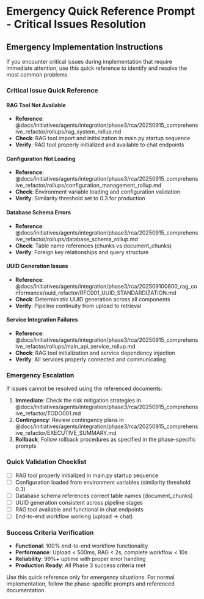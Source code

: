 # Emergency Quick Reference Prompt - Critical Issues Resolution

## Emergency Implementation Instructions

If you encounter critical issues during implementation that require immediate attention, use this quick reference to identify and resolve the most common problems.

### Critical Issue Quick Reference

#### **RAG Tool Not Available**
- **Reference**: @docs/initiatives/agents/integration/phase3/rca/20250915_comprehensive_refactor/rollups/rag_system_rollup.md
- **Check**: RAG tool import and initialization in main.py startup sequence
- **Verify**: RAG tool properly initialized and available to chat endpoints

#### **Configuration Not Loading**
- **Reference**: @docs/initiatives/agents/integration/phase3/rca/20250915_comprehensive_refactor/rollups/configuration_management_rollup.md
- **Check**: Environment variable loading and configuration validation
- **Verify**: Similarity threshold set to 0.3 for production

#### **Database Schema Errors**
- **Reference**: @docs/initiatives/agents/integration/phase3/rca/20250915_comprehensive_refactor/rollups/database_schema_rollup.md
- **Check**: Table name references (chunks vs document_chunks)
- **Verify**: Foreign key relationships and query structure

#### **UUID Generation Issues**
- **Reference**: @docs/initiatives/agents/integration/phase3/rca/202509100800_rag_conformance/uuid_refactor/RFC001_UUID_STANDARDIZATION.md
- **Check**: Deterministic UUID generation across all components
- **Verify**: Pipeline continuity from upload to retrieval

#### **Service Integration Failures**
- **Reference**: @docs/initiatives/agents/integration/phase3/rca/20250915_comprehensive_refactor/rollups/main_api_service_rollup.md
- **Check**: RAG tool initialization and service dependency injection
- **Verify**: All services properly connected and communicating

### Emergency Escalation
If issues cannot be resolved using the referenced documents:
1. **Immediate**: Check the risk mitigation strategies in @docs/initiatives/agents/integration/phase3/rca/20250915_comprehensive_refactor/TODO001.md
2. **Contingency**: Review contingency plans in @docs/initiatives/agents/integration/phase3/rca/20250915_comprehensive_refactor/EXECUTIVE_SUMMARY.md
3. **Rollback**: Follow rollback procedures as specified in the phase-specific prompts

### Quick Validation Checklist
- [ ] RAG tool properly initialized in main.py startup sequence
- [ ] Configuration loaded from environment variables (similarity threshold 0.3)
- [ ] Database schema references correct table names (document_chunks)
- [ ] UUID generation consistent across pipeline stages
- [ ] RAG tool available and functional in chat endpoints
- [ ] End-to-end workflow working (upload → chat)

### Success Criteria Verification
- **Functional**: 100% end-to-end workflow functionality
- **Performance**: Upload < 500ms, RAG < 2s, complete workflow < 10s
- **Reliability**: 99%+ uptime with proper error handling
- **Production Ready**: All Phase 3 success criteria met

Use this quick reference only for emergency situations. For normal implementation, follow the phase-specific prompts and referenced documentation.
